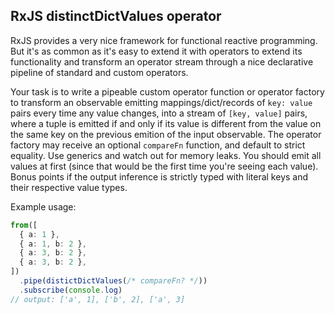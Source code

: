 ## RxJS distinctDictValues operator

RxJS provides a very nice framework for functional reactive programming. But it's as common as it's easy to extend it with operators to extend its functionality and transform an operator stream through a nice declarative pipeline of standard and custom operators.

Your task is to write a pipeable custom operator function or operator factory to transform an observable emitting mappings/dict/records of `key: value` pairs every time any value changes, into a stream of `[key, value]` pairs, where a tuple is emitted if and only if its value is different from the value on the same key on the previous emition of the input observable. The operator factory may receive an optional `compareFn` function, and default to strict equality. Use generics and watch out for memory leaks. You should emit all values at first (since that would be the first time you're seeing each value).
Bonus points if the output inference is strictly typed with literal keys and their respective value types.

Example usage:
```ts
from([
  { a: 1 },
  { a: 1, b: 2 },
  { a: 3, b: 2 },
  { a: 3, b: 2 },
])
  .pipe(distictDictValues(/* compareFn? */))
  .subscribe(console.log)
// output: ['a', 1], ['b', 2], ['a', 3]
```
